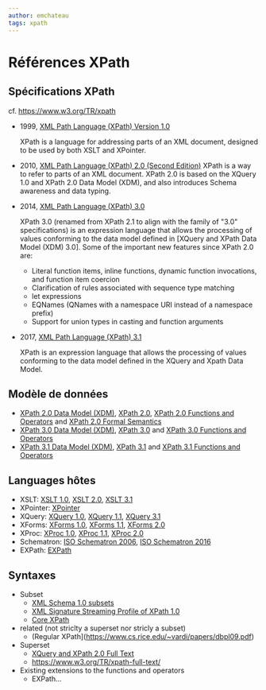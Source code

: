 ```yaml
---
author: emchateau
tags: xpath
---
```


# Références XPath

## Spécifications XPath

cf. https://www.w3.org/TR/xpath

* 1999, [XML Path Language (XPath) Version 1.0](http://www.w3.org/TR/1999/REC-xpath-19991116/)

  XPath is a language for addressing parts of an XML document, designed to be used by both XSLT and XPointer.

* 2010, [XML Path Language (XPath) 2.0 (Second Edition)](http://www.w3.org/TR/2010/REC-xpath20-20101214/)
  XPath is a way to refer to parts  of an XML document. XPath 2.0 is based on the XQuery 1.0 and XPath 2.0  Data Model (XDM), and also introduces Schema awareness and data typing.

* 2014, [XML Path Language (XPath) 3.0](http://www.w3.org/TR/2014/REC-xpath-30-20140408/)

  XPath 3.0 (renamed from XPath 2.1 to align with the family of "3.0"  specifications) is an expression language that allows the processing of  values conforming to the data model defined in [XQuery and XPath Data  Model (XDM) 3.0]. Some of the important new features since XPath 2.0  are: 

  - Literal function items, inline functions, dynamic function invocations, and function item coercion
  - Clarification of rules associated with sequence type matching
  - let expressions
  - EQNames (QNames with a namespace URI instead of a namespace prefix)
  - Support for union types in casting and function arguments

* 2017, [XML Path Language (XPath) 3.1](https://www.w3.org/TR/2017/REC-xpath-31-20170321/)

  XPath is an expression language that allows the processing of values conforming to the data model defined in the XQuery and Xpath Data Model.

## Modèle de données

* [XPath 2.0 Data Model (XDM)](https://www.w3.org/TR/xpath-datamodel/), [XPath 2.0](https://www.w3.org/TR/xpath20/), [XPath 2.0 Functions and Operators](https://www.w3.org/TR/xpath-functions/) and [XPath 2.0 Formal Semantics](https://www.w3.org/TR/xquery-semantics/)
* [XPath 3.0 Data Model (XDM)](https://www.w3.org/TR/xpath-datamodel-30/), [XPath 3.0](https://www.w3.org/TR/xpath-30/) and [XPath 3.0 Functions and Operators](https://www.w3.org/TR/xpath-functions-30/)
* [XPath 3.1 Data Model (XDM)](https://www.w3.org/TR/xpath-datamodel-31/), [XPath 3.1](https://www.w3.org/TR/xpath-31/) and [XPath 3.1 Functions and Operators](https://www.w3.org/TR/xpath-functions-31/)

## Languages hôtes

* XSLT: [XSLT 1.0](https://www.w3.org/TR/xslt), [XSLT 2.0](https://www.w3.org/TR/xslt20/), [XSLT 3.1](https://www.w3.org/TR/xslt-3/)
* XPointer: [XPointer](https://www.w3.org/TR/xptr/)
* XQuery: [XQuery 1.0](https://www.w3.org/TR/xquery/), [XQuery 1.1](https://www.w3.org/TR/xquery-11/), [XQuery 3.1](https://www.w3.org/TR/xquery-3/)
* XForms: [XForms 1.0](https://www.w3.org/TR/2003/REC-xforms-20031014/), [XForms 1.1](https://www.w3.org/TR/xforms/), [XForms 2.0](https://www.w3.org/TR/xforms20/)
* XProc: [XProc 1.0](https://www.w3.org/TR/xproc/), [XProc 1.1](http://spec.xproc.org/master/head/xproc11/), [XProc 2.0](https://www.w3.org/TR/xproc20/)
* Schematron: [ISO Schematron 2006](http://schematron.com), [ISO Schematron 2016](http://schematron.com)
* EXPath: [EXPath](https://www.w3.org/community/expath/)

## Syntaxes

* Subset
   * [XML Schema 1.0 subsets](https://www.w3.org/TR/2004/PER-xmlschema-1-20040318/#coss-identity-constraint)
   * [XML Signature Streaming Profile of XPath 1.0](https://www.w3.org/TR/xmldsig-xpath/)
   * [Core XPath](https://infoscience.epfl.ch/record/166890/files/65-pods2003.pdf)
* related (not striclty a superset nor stricly a subset)
   * (Regular XPath](https://www.cs.rice.edu/~vardi/papers/dbpl09.pdf)
* Superset
   * [XQuery and XPath 2.0 Full Text](https://www.w3.org/TR/2011/REC-xpath-full-text-10-20110317/)
   * https://www.w3.org/TR/xpath-full-text/
* Existing extensions to the functions and operators
   * EXPath...

